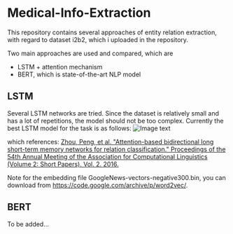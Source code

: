 # Medical-Info-Extraction
This repository contains several approaches of entity relation extraction, with regard to dataset i2b2, which i uploaded in the repository.

Two main approaches are used and compared, which are
* LSTM + attention mechanism
* BERT, which is state-of-the-art NLP model

## LSTM
Several LSTM networks are tried. Since the dataset is relatively small and has a lot of repetitions, the model should not be too complex.
Currently the best LSTM model for the task is as follows:
![Image text](https://github.com/Ledzy/Medical-Info-Extraction/blob/master/LSTM_experiments/attention_lstm.png)

which references: 
[Zhou, Peng, et al. "Attention-based bidirectional long short-term memory networks for relation classification." Proceedings of the 54th Annual Meeting of the Association for Computational Linguistics (Volume 2: Short Papers). Vol. 2. 2016.](https://www.aclweb.org/anthology/P16-2034)

Note for the embedding file GoogleNews-vectors-negative300.bin, you can download from https://code.google.com/archive/p/word2vec/.

## BERT
To be added...
